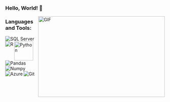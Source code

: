 ### Hello, World! 👋

 <img align="right" alt="GIF" src="https://raw.githubusercontent.com/arsentieva/arsentieva/main/code.gif" width="400" height="256" />

### Languages and Tools:

<img align="left" alt="SQL Server" src="https://cdn.jsdelivr.net/gh/devicons/devicon/icons/microsoftsqlserver/microsoftsqlserver-plain.svg" />

<img align="left" alt="R" src="https://cdn.jsdelivr.net/gh/devicons/devicon/icons/rstudio/rstudio-original.svg" />          

<img align="left" alt="Python" width="60px" src="https://cdn.jsdelivr.net/gh/devicons/devicon/icons/python/python-original.svg" />
          
<img align="left" alt="Pandas" src="https://cdn.jsdelivr.net/gh/devicons/devicon/icons/pandas/pandas-original.svg" />

<img align="left" alt="Numpy" src="https://cdn.jsdelivr.net/gh/devicons/devicon/icons/numpy/numpy-original.svg" />          

<img align="left" alt="Azure" src="https://cdn.jsdelivr.net/gh/devicons/devicon/icons/azure/azure-original.svg" />

<img align="left" alt="Git" src="https://cdn.jsdelivr.net/gh/devicons/devicon/icons/git/git-original.svg" />
          
                   
